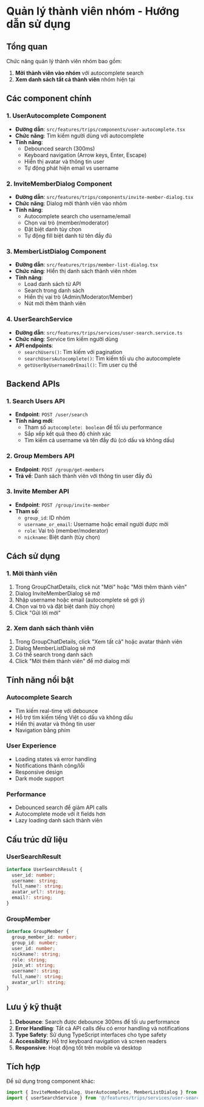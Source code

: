 # Quản lý thành viên nhóm - Hướng dẫn sử dụng

## Tổng quan

Chức năng quản lý thành viên nhóm bao gồm:
1. **Mời thành viên vào nhóm** với autocomplete search
2. **Xem danh sách tất cả thành viên** nhóm hiện tại

## Các component chính

### 1. UserAutocomplete Component
- **Đường dẫn**: `src/features/trips/components/user-autocomplete.tsx`
- **Chức năng**: Tìm kiếm người dùng với autocomplete
- **Tính năng**:
  - Debounced search (300ms)
  - Keyboard navigation (Arrow keys, Enter, Escape)
  - Hiển thị avatar và thông tin user
  - Tự động phát hiện email vs username

### 2. InviteMemberDialog Component
- **Đường dẫn**: `src/features/trips/components/invite-member-dialog.tsx`
- **Chức năng**: Dialog mời thành viên vào nhóm
- **Tính năng**:
  - Autocomplete search cho username/email
  - Chọn vai trò (member/moderator)
  - Đặt biệt danh tùy chọn
  - Tự động fill biệt danh từ tên đầy đủ

### 3. MemberListDialog Component
- **Đường dẫn**: `src/features/trips/member-list-dialog.tsx`
- **Chức năng**: Hiển thị danh sách thành viên nhóm
- **Tính năng**:
  - Load danh sách từ API
  - Search trong danh sách
  - Hiển thị vai trò (Admin/Moderator/Member)
  - Nút mời thêm thành viên

### 4. UserSearchService
- **Đường dẫn**: `src/features/trips/services/user-search.service.ts`
- **Chức năng**: Service tìm kiếm người dùng
- **API endpoints**:
  - `searchUsers()`: Tìm kiếm với pagination
  - `searchUsersAutocomplete()`: Tìm kiếm tối ưu cho autocomplete
  - `getUserByUsernameOrEmail()`: Tìm user cụ thể

## Backend APIs

### 1. Search Users API
- **Endpoint**: `POST /user/search`
- **Tính năng mới**:
  - Tham số `autocomplete: boolean` để tối ưu performance
  - Sắp xếp kết quả theo độ chính xác
  - Tìm kiếm cả username và tên đầy đủ (có dấu và không dấu)

### 2. Group Members API
- **Endpoint**: `POST /group/get-members`
- **Trả về**: Danh sách thành viên với thông tin user đầy đủ

### 3. Invite Member API
- **Endpoint**: `POST /group/invite-member`
- **Tham số**:
  - `group_id`: ID nhóm
  - `username_or_email`: Username hoặc email người được mời
  - `role`: Vai trò (member/moderator)
  - `nickname`: Biệt danh (tùy chọn)

## Cách sử dụng

### 1. Mời thành viên
1. Trong GroupChatDetails, click nút "Mời" hoặc "Mời thêm thành viên"
2. Dialog InviteMemberDialog sẽ mở
3. Nhập username hoặc email (autocomplete sẽ gợi ý)
4. Chọn vai trò và đặt biệt danh (tùy chọn)
5. Click "Gửi lời mời"

### 2. Xem danh sách thành viên
1. Trong GroupChatDetails, click "Xem tất cả" hoặc avatar thành viên
2. Dialog MemberListDialog sẽ mở
3. Có thể search trong danh sách
4. Click "Mời thêm thành viên" để mở dialog mời

## Tính năng nổi bật

### Autocomplete Search
- Tìm kiếm real-time với debounce
- Hỗ trợ tìm kiếm tiếng Việt có dấu và không dấu
- Hiển thị avatar và thông tin user
- Navigation bằng phím

### User Experience
- Loading states và error handling
- Notifications thành công/lỗi
- Responsive design
- Dark mode support

### Performance
- Debounced search để giảm API calls
- Autocomplete mode với ít fields hơn
- Lazy loading danh sách thành viên

## Cấu trúc dữ liệu

### UserSearchResult
```typescript
interface UserSearchResult {
  user_id: number;
  username: string;
  full_name?: string;
  avatar_url?: string;
  email?: string;
}
```

### GroupMember
```typescript
interface GroupMember {
  group_member_id: number;
  group_id: number;
  user_id: number;
  nickname?: string;
  role: string;
  join_at: string;
  username?: string;
  full_name?: string;
  avatar_url?: string;
}
```

## Lưu ý kỹ thuật

1. **Debounce**: Search được debounce 300ms để tối ưu performance
2. **Error Handling**: Tất cả API calls đều có error handling và notifications
3. **Type Safety**: Sử dụng TypeScript interfaces cho type safety
4. **Accessibility**: Hỗ trợ keyboard navigation và screen readers
5. **Responsive**: Hoạt động tốt trên mobile và desktop

## Tích hợp

Để sử dụng trong component khác:

```typescript
import { InviteMemberDialog, UserAutocomplete, MemberListDialog } from '@/features/trips/components';
import { userSearchService } from '@/features/trips/services/user-search.service';
```
